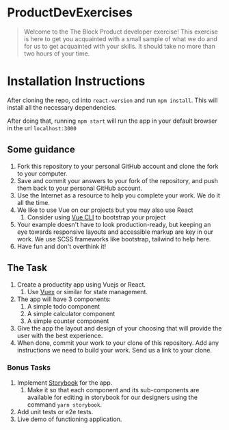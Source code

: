 # ProductDevExercises
> Welcome to the The Block Product developer exercise! This exercise is here to get you acquainted with a small sample of what we do and for us to get acquainted with your skills. It should take no more than two hours of your time.

# Installation Instructions
After cloning the repo, cd into `react-version` and run `npm install`. This will install all the necessary dependencies.

After doing that, running `npm start` will run the app in your default browser in the url `localhost:3000`


## Some guidance

1) Fork this repository to your personal GitHub account and clone the fork to your computer.
2) Save and commit your answers to your fork of the repository, and push them back to your personal GitHub account.
3) Use the Internet as a resource to help you complete your work. We do it all the time.
4) We like to use Vue on our projects but you may also use React 
   1) Consider using [Vue CLI](https://cli.vuejs.org/) to bootstrap your project
6) Your example doesn't have to look production-ready, but keeping an eye towards responsive layouts and accessible markup are key in our work. We use SCSS frameworks like bootstrap, tailwind to help here.
8) Have fun and don't overthink it!


## The Task

1) Create a productity app using Vuejs or React.
   1) Use [Vuex](https://vuex.vuejs.org/) or similar for state management.
2) The app will have 3 components:
   1) A simple todo component
   1) A simple calculator component
   1) A simple counter component
3) Give the app the layout and design of your choosing that will provide the user with the best experience.
4) When done, commit your work to your clone of this repository. Add any instructions we need to build your work. Send us a link to your clone.

### Bonus Tasks

1) Implement [Storybook](https://storybook.js.org/docs/vue/get-started/introduction) for the app.
   1) Make it so that each component and its sub-components are available for editing in storybook for our designers using the command `yarn storybook`.
2) Add unit tests or e2e tests.
3) Live demo of functioning application.
